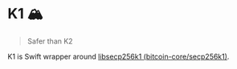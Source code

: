 # K1 🏔
> Safer than K2

K1 is Swift wrapper around [libsecp256k1 (bitcoin-core/secp256k1)](https://github.com/bitcoin-core/secp256k1).
